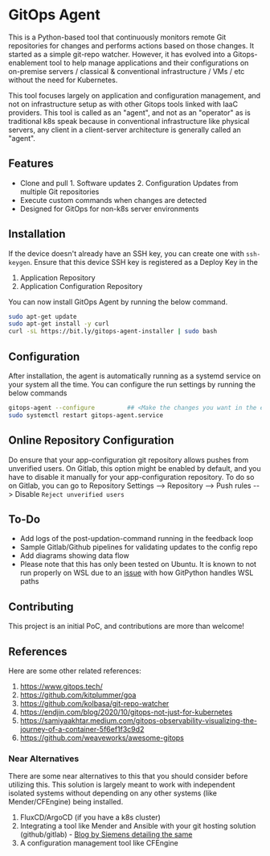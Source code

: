 # GitOps Agent

This is a Python-based tool that continuously monitors remote Git repositories for changes and performs actions based on those changes. It started as a simple git-repo watcher. However, it has evolved into a Gitops-enablement tool to help manage applications and their configurations on on-premise servers / classical & conventional infrastructure / VMs / etc without the need for Kubernetes.

This tool focuses largely on application and configuration management, and not on infrastructure setup as with other Gitops tools linked with IaaC providers. This tool is called as an "agent", and not as an "operator" as is traditional k8s speak because in conventional infrastructure like physical servers, any client in a client-server architecture is generally called an "agent".

## Features

- Clone and pull 1. Software updates 2. Configuration Updates from multiple Git repositories
- Execute custom commands when changes are detected
- Designed for GitOps for non-k8s server environments

## Installation

If the device doesn't already have an SSH key, you can create one with `ssh-keygen`. Ensure that this device SSH key is registered as a Deploy Key in the

1. Application Repository
2. Application Configuration Repository

You can now install GitOps Agent by running the below command.

```bash
sudo apt-get update
sudo apt-get install -y curl
curl -sL https://bit.ly/gitops-agent-installer | sudo bash
```

## Configuration

After installation, the agent is automatically running as a systemd service on your system all the time. You can configure the run settings by running the below commands

```sh
gitops-agent --configure         ## <Make the changes you want in the editor>
sudo systemctl restart gitops-agent.service
```

## Online Repository Configuration

Do ensure that your app-configuration git repository allows pushes from unverified users. On Gitlab, this option might be enabled by default, and you have to disable it manually for your app-configuration repository. To do so on Gitlab, you can go to Repository Settings --> Repository --> Push rules --> Disable `Reject unverified users`

## To-Do

- Add logs of the post-updation-command running in the feedback loop
- Sample Gitlab/Github pipelines for validating updates to the config repo
- Add diagrams showing data flow
- Please note that this has only been tested on Ubuntu. It is known to not run properly on WSL due to an [issue](https://github.com/gitpython-developers/GitPython/issues/1902) with how GitPython handles WSL paths

## Contributing

This project is an initial PoC, and contributions are more than welcome!

## References

Here are some other related references:

1. <https://www.gitops.tech/>
2. <https://github.com/kitplummer/goa>
3. <https://github.com/kolbasa/git-repo-watcher>
4. <https://endjin.com/blog/2020/10/gitops-not-just-for-kubernetes>
5. <https://samiyaakhtar.medium.com/gitops-observability-visualizing-the-journey-of-a-container-5f6ef1f3c9d2>
6. <https://github.com/weaveworks/awesome-gitops>

### Near Alternatives

There are some near alternatives to this that you should consider before utilizing this. This solution is largely meant to work with independent isolated systems without depending on any other systems (like Mender/CFEngine) being installed.

1. FluxCD/ArgoCD (if you have a k8s cluster)
2. Integrating a tool like Mender and Ansible with your git hosting solution (github/gitlab) - [Blog by Siemens detailing the same](https://opensource.siemens.com/events/2023/slides/Matthias_Luescher_Automating_and_managing_an_IoT_Fleet_Using_Git.pdf)
3. A configuration management tool like CFEngine
